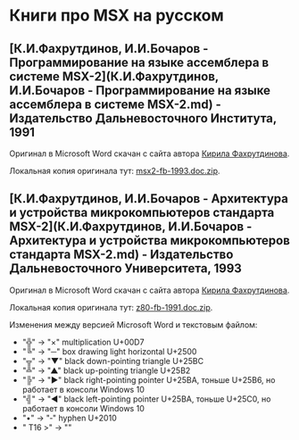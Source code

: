 ﻿Книги про MSX на русском
========================


## [К.И.Фахрутдинов, И.И.Бочаров - Программирование на языке ассемблера в системе MSX-2](К.И.Фахрутдинов, И.И.Бочаров - Программирование на языке ассемблера в системе MSX-2.md) - Издательство Дальневосточного Института, 1991

Оригинал в Microsoft Word скачан с сайта автора [Кирила Фахрутдинова](http://www.kirfa.com/).

Локальная копия оригинала тут: [msx2-fb-1993.doc.zip](original/msx2-fb-1993.doc.zip).


## [К.И.Фахрутдинов, И.И.Бочаров - Архитектура и устройства микрокомпьютеров стандарта MSX-2](К.И.Фахрутдинов, И.И.Бочаров - Архитектура и устройства микрокомпьютеров стандарта MSX-2.md) - Издательство Дальневосточного Университета, 1993

Оригинал в Microsoft Word скачан с сайта автора [Кирила Фахрутдинова](http://www.kirfa.com/).

Локальная копия оригинала тут: [z80-fb-1991.doc.zip](original/z80-fb-1991.doc.zip).

Изменения между версией Microsoft Word и текстовым файлом:

- "╬" -> "×" multiplication U+00D7
- "╚" -> "─" box drawing light horizontal U+2500
- "╦" -> "▼" black down-pointing triangle U+25BC
- "╩" -> "▲" black up-pointing triangle U+25B2
- "╠" -> "►" black right-pointing pointer U+25BA, тоньше U+25B6, но работает в консоли Windows 10
- "╣" -> "◄" black left-pointing pointer U+25BA, тоньше U+25C0, но работает в консоли Windows 10
- "•" -> "‐" hyphen U+2010
- " T16 >" -> ""
